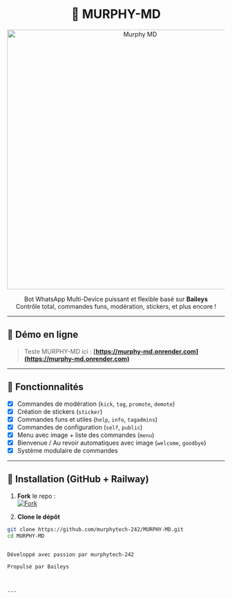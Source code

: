 <h1 align="center">🤖 MURPHY-MD</h1>
<p align="center">
  <img src="https://i.ibb.co/rk4WVgf/https://files.catbox.moe/xyk2t0.jpg" alt="Murphy MD" width="600"/>
</p>

<p align="center">
  Bot WhatsApp Multi-Device puissant et flexible basé sur <b>Baileys</b><br>
  Contrôle total, commandes funs, modération, stickers, et plus encore !
</p>

---

## 🚀 Démo en ligne

> Teste MURPHY-MD ici :
**[https://murphy-md.onrender.com](https://murphy-md.onrender.com)**

---

## 🌟 Fonctionnalités

- [x] Commandes de modération (`kick`, `tag`, `promote`, `demote`)
- [x] Création de stickers (`sticker`)
- [x] Commandes funs et utiles (`help`, `info`, `tagadmins`)
- [x] Commandes de configuration (`self`, `public`)
- [x] Menu avec image + liste des commandes (`menu`)
- [x] Bienvenue / Au revoir automatiques avec image (`welcome`, `goodbye`)
- [x] Système modulaire de commandes

---

## 🧠 Installation (GitHub + Railway)

1. **Fork** le repo :  
   [![Fork](https://img.shields.io/github/forks/murphytech-242/MURPHY-MD?style=social)](https://github.com/murphytech-242/MURPHY-MD/fork)

2. **Clone le dépôt**
```bash
git clone https://github.com/murphytech-242/MURPHY-MD.git
cd MURPHY-MD


Développé avec passion par murphytech-242

Propulsé par Baileys



---
